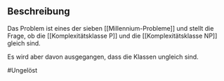 ## Beschreibung
Das Problem ist eines der sieben [[Millennium-Probleme]] und stellt die Frage, ob die [[Komplexitätsklasse P]] und die [[Komplexitätsklasse NP]] gleich sind.

Es wird aber davon ausgegangen, dass die Klassen ungleich sind.

#Ungelöst 